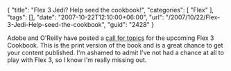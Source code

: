 {
	"title": "Flex 3 Jedi? Help seed the cookbook!",
	"categories": [
		"Flex"
	],
	"tags": [],
	"date": "2007-10-22T12:10:00+06:00",
	"url": "/2007/10/22/Flex-3-Jedi-Help-seed-the-cookbook",
	"guid": "2428"
}

Adobe and O'Reilly have posted a <a href="http://weblogs.macromedia.com/flexteam/archives/2007/10/call_for_topics.cfm">call for topics</a> for the upcoming Flex 3 Cookbook. This is the print version of the book and is a great chance to get your content published. I'm ashamed to admit I've not had a chance at all to play with Flex 3, so I know I'm really missing out.